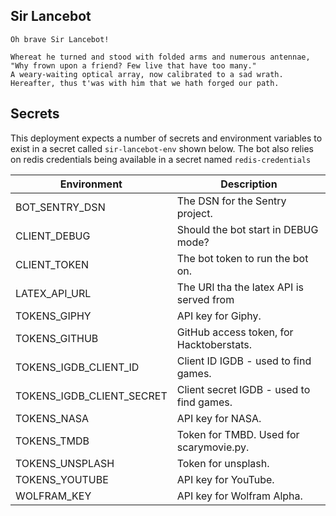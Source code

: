 ## Sir Lancebot
```
Oh brave Sir Lancebot!

Whereat he turned and stood with folded arms and numerous antennae,
"Why frown upon a friend? Few live that have too many."
A weary-waiting optical array, now calibrated to a sad wrath.
Hereafter, thus t'was with him that we hath forged our path.
```

## Secrets
This deployment expects a number of secrets and environment variables to exist in a secret called `sir-lancebot-env` shown below. The bot also relies on redis credentials being available in a secret named `redis-credentials`


| Environment               | Description                              |
|---------------------------|------------------------------------------|
| BOT_SENTRY_DSN            | The DSN for the Sentry project.          |
| CLIENT_DEBUG              | Should the bot start in DEBUG mode?      |
| CLIENT_TOKEN              | The bot token to run the bot on.         |
| LATEX_API_URL             | The URl tha the latex API is served from |
| TOKENS_GIPHY              | API key for Giphy.                       |
| TOKENS_GITHUB             | GitHub access token, for Hacktoberstats. |
| TOKENS_IGDB_CLIENT_ID     | Client ID IGDB - used to find games.     |
| TOKENS_IGDB_CLIENT_SECRET | Client secret IGDB - used to find games. |
| TOKENS_NASA               | API key for NASA.                        |
| TOKENS_TMDB               | Token for TMBD. Used for scarymovie.py.  |
| TOKENS_UNSPLASH           | Token for unsplash.                      |
| TOKENS_YOUTUBE            | API key for YouTube.                     |
| WOLFRAM_KEY               | API key for Wolfram Alpha.               |
